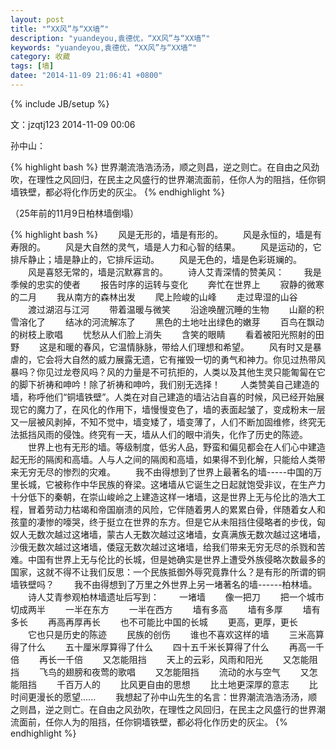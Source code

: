 ```yaml
---
layout: post
title: "“XX风”与“XX墙”"
description: "yuandeyou,袁德优，“XX风”与“XX墙”"
keywords: "yuandeyou,袁德优，“XX风”与“XX墙”"
category: 收藏
tags: [墙]
datee: "2014-11-09 21:06:41 +0800"
---
```

{% include JB/setup %}

文：jzqtj123 2014-11-09 00:06

孙中山：

{% highlight bash  %}
世界潮流浩浩汤汤，顺之则昌，逆之则亡。在自由之风劲吹，在理性之风回归，在民主之风盛行的世界潮流面前，任你人为的阻挡，任你铜墙铁壁，都必将化作历史的灰尘。
{% endhighlight %}

（25年前的11月9日柏林墙倒塌）
<!-- more -->

{% highlight bash  %}
　　风是无形的，墙是有形的。
　　风是永恒的，墙是有寿限的。
　　风是大自然的灵气，墙是人力和心智的结果。
　　风是运动的，它排斥静止；墙是静止的，它排斥运动。
　　风是无色的，墙是色彩斑斓的。
　　风是喜怒无常的，墙是沉默寡言的。
　　诗人艾青深情的赞美风：
　　我是季候的忠实的使者
　　报告时序的运转与变化
　　奔忙在世界上
　　寂静的微寒的二月
　　我从南方的森林出发
　　爬上险峻的山峰
　　走过卑湿的山谷
　　渡过湖沼与江河
　　带着温暖与微笑
　　沿途唤醒沉睡的生物
　　山巅的积雪溶化了
　　结冰的河流解冻了
　　黑色的土地吐出绿色的嫩芽
　　百鸟在飘动的树枝上歌唱
　　忧愁从人们脸上消失
　　含笑的眼睛
　　看着被阳光照射的田野
　　这是和暖的春风，它温情脉脉，带给人们理想和希望。
　　风有时又是暴虐的，它会将大自然的威力展露无遗，它有摧毁一切的勇气和神力。你见过热带风暴吗？你见过龙卷风吗？风的力量是不可抗拒的，人类以及其他生灵只能匍匐在它的脚下祈祷和呻吟！除了祈祷和呻吟，我们别无选择！
　　人类赞美自己建造的墙，称呼他们“铜墙铁壁”。人类在对自己建造的墙沾沾自喜的时候，风已经开始展现它的魔力了，在风化的作用下，墙慢慢变色了，墙的表面起皱了，变成粉末一层又一层被风剥掉，不知不觉中，墙变矮了，墙变薄了，人们不断加固维修，终究无法抵挡风雨的侵蚀。终究有一天，墙从人们的眼中消失，化作了历史的陈迹。
　　世界上也有无形的墙。等级制度，低劣人品，野蛮和偏见都会在人们心中建造起无形的隔阂和高墙。人与人之间的隔阂和高墙，如果得不到化解，只能给人类带来无穷无尽的惨烈的灾难。
　　我不由得想到了世界上最著名的墙-----中国的万里长城，它被称作中华民族的脊梁。这堵墙从它诞生之日起就饱受非议，在生产力十分低下的秦朝，在崇山峻岭之上建造这样一堵墙，这是世界上无与伦比的浩大工程，冒着劳动力枯竭和帝国崩溃的风险，它伴随着男人的累累白骨，伴随着女人和孩童的凄惨的嚎哭，终于挺立在世界的东方。但是它从未阻挡住侵略者的步伐，匈奴人无数次越过这堵墙，蒙古人无数次越过这堵墙，女真满族无数次越过这堵墙，沙俄无数次越过这堵墙，倭寇无数次越过这堵墙，给我们带来无穷无尽的杀戮和苦难。中国有世界上无与伦比的长城，但是她确实是世界上遭受外族侵略次数最多的国家，这就不得不让我们反思：一个民族抵御外辱究竟靠什么？是有形的所谓的铜墙铁壁吗？
　　我不由得想到了万里之外世界上另一堵著名的墙------柏林墙。
　　诗人艾青参观柏林墙遗址后写到：
　　一堵墙
　　像一把刀
　　把一个城市切成两半
　　一半在东方
　　一半在西方
　　墙有多高
　　墙有多厚
　　墙有多长
　　再高再厚再长
　　也不可能比中国的长城
　　更高，更厚，更长
　　它也只是历史的陈迹
　　民族的创伤
　　谁也不喜欢这样的墙
　　三米高算得了什么
　　五十厘米厚算得了什么
　　四十五千米长算得了什么
　　再高一千倍
　　再长一千倍
　　又怎能阻挡
　　天上的云彩，风雨和阳光
　　又怎能阻挡
　　飞鸟的翅膀和夜莺的歌唱
　　又怎能阻挡
　　流动的水与空气
　　又怎能阻挡
　　千百万人的
　　比风更自由的思想
　　比土地更深厚的意志
　　比时间更漫长的愿望......
　　我想起了孙中山先生的名言：世界潮流浩浩汤汤，顺之则昌，逆之则亡。在自由之风劲吹，在理性之风回归，在民主之风盛行的世界潮流面前，任你人为的阻挡，任你铜墙铁壁，都必将化作历史的灰尘。
{% endhighlight %}
